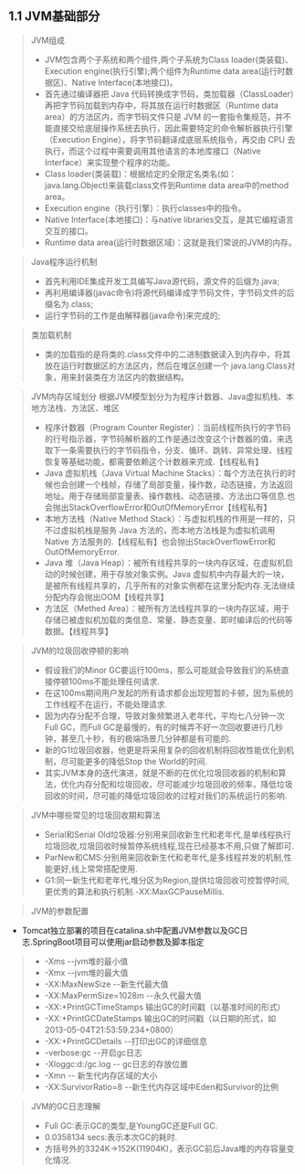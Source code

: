 ## 1.1 JVM基础部分
> JVM组成
> - JVM包含两个子系统和两个组件,两个子系统为Class loader(类装载)、Execution engine(执行引擎);两个组件为Runtime data area(运行时数据区)、Native Interface(本地接口)。
> - 首先通过编译器把 Java 代码转换成字节码，类加载器（ClassLoader）再把字节码加载到内存中，将其放在运行时数据区（Runtime data area）的方法区内，而字节码文件只是 JVM 的一套指令集规范，并不能直接交给底层操作系统去执行，因此需要特定的命令解析器执行引擎（Execution Engine），将字节码翻译成底层系统指令，再交由 CPU 去执行，而这个过程中需要调用其他语言的本地库接口（Native Interface）来实现整个程序的功能。
> - Class loader(类装载)：根据给定的全限定名类名(如：java.lang.Object)来装载class文件到Runtime data area中的method area。
> - Execution engine（执行引擎）：执行classes中的指令。
> - Native Interface(本地接口)：与native libraries交互，是其它编程语言交互的接口。
> - Runtime data area(运行时数据区域)：这就是我们常说的JVM的内存。

> Java程序运行机制
> - 首先利用IDE集成开发工具编写Java源代码，源文件的后缀为.java;
> - 再利用编译器(javac命令)将源代码编译成字节码文件，字节码文件的后缀名为.class;
> - 运行字节码的工作是由解释器(java命令)来完成的;

> 类加载机制
> - 类的加载指的是将类的.class文件中的二进制数据读入到内存中，将其放在运行时数据区的方法区内，然后在堆区创建一个 java.lang.Class对象，用来封装类在方法区内的数据结构。

> JVM内存区域划分
> 根据JVM模型划分为为程序计数器、Java虚拟机栈、本地方法栈、方法区、堆区
> - 程序计数器（Program Counter Register）：当前线程所执行的字节码的行号指示器，字节码解析器的工作是通过改变这个计数器的值，来选取下一条需要执行的字节码指令，分支、循环、跳转、异常处理、线程恢复等基础功能，都需要依赖这个计数器来完成.【线程私有】
> - Java 虚拟机栈（Java Virtual Machine Stacks）：每个方法在执行的时候也会创建一个栈帧，存储了局部变量，操作数，动态链接，方法返回地址。用于存储局部变量表、操作数栈、动态链接、方法出口等信息.也会抛出StackOverflowError和OutOfMemoryError【线程私有】
> - 本地方法栈（Native Method Stack）：与虚拟机栈的作用是一样的，只不过虚拟机栈是服务 Java 方法的，而本地方法栈是为虚拟机调用 Native 方法服务的.【线程私有】也会抛出StackOverflowError和OutOfMemoryError.
> - Java 堆（Java Heap）：被所有线程共享的一块内存区域，在虚拟机启动的时候创建，用于存放对象实例。Java 虚拟机中内存最大的一块，是被所有线程共享的，几乎所有的对象实例都在这里分配内存.无法继续分配内存会抛出OOM【线程共享】
> - 方法区（Methed Area）：被所有方法线程共享的一块内存区域，用于存储已被虚拟机加载的类信息、常量、静态变量、即时编译后的代码等数据。【线程共享】

> JVM的垃圾回收停顿的影响
> - 假设我们的Minor GC要运行100ms，那么可能就会导致我们的系统直接停顿100ms不能处理任何请求.
> - 在这100ms期间用户发起的所有请求都会出现短暂的卡顿，因为系统的工作线程不在运行，不能处理请求.
> - 因为内存分配不合理，导致对象频繁进入老年代，平均七八分钟一次Full GC，而Full GC是最慢的，有的时候弄不好一次回收要进行几秒钟，甚至几十秒，有的极端场景几分钟都是有可能的.
> - 新的G1垃圾回收器，他更是将采用复杂的回收机制将回收性能优化到机制，尽可能更多的降低Stop the World的时间.
> - 其实JVM本身的迭代演进，就是不断的在优化垃圾回收器的机制和算法，优化内存分配和垃圾回收，尽可能减少垃圾回收的频率，降低垃圾回收的时间，尽可能的降低垃圾回收的过程对我们的系统运行的影响.

> JVM中哪些常见的垃圾回收期和算法
> - Serial和Serial Old垃圾器:分别用来回收新生代和老年代,是单线程执行垃圾回收,垃圾回收时候暂停系统线程,现在已经基本不用,只做了解即可.
> - ParNew和CMS:分别用来回收新生代和老年代,是多线程并发的机制,性能更好,线上常常搭配使用.
> - G1:同一新生代和老年代,堆分区为Region,提供垃圾回收可控暂停时间,更优秀的算法和执行机制.-XX:MaxGCPauseMillis.

> JVM的参数配置
- Tomcat独立部署的项目在catalina.sh中配置JVM参数以及GC日志.SpringBoot项目可以使用jar启动参数及脚本指定
> - -Xms --jvm堆的最小值
> - -Xmx --jvm堆的最大值
> - -XX:MaxNewSize  --新生代最大值
> - -XX:MaxPermSize=1028m  --永久代最大值
> - -XX:+PrintGCTimeStamps 输出GC的时间戳（以基准时间的形式）
> - -XX:+PrintGCDateStamps 输出GC的时间戳（以日期的形式，如 2013-05-04T21:53:59.234+0800）
> - -XX:+PrintGCDetails  --打印出GC的详细信息
> - -verbose:gc --开启gc日志
> - -Xloggc:d:/gc.log -- gc日志的存放位置
> - -Xmn -- 新生代内存区域的大小
> - -XX:SurvivorRatio=8 --新生代内存区域中Eden和Survivor的比例

> JVM的GC日志理解
> - Full GC:表示GC的类型,是YoungGC还是Full GC.
> - 0.0358134 secs:表示本次GC的耗时.
> - 方括号外的3324K->152K(11904K)，表示GC前后Java堆的内存容量变化情况.